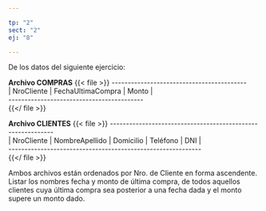 ```yaml
---

tp: "2"
sect: "2"
ej: "8"

---
```

De los datos del siguiente ejercicio:

**Archivo COMPRAS**
{{< file >}}
------------------------------------------ </br>
| NroCliente | FechaUltimaCompra | Monto |</br>
------------------------------------------ </br>
{{</ file >}}

**Archivo CLIENTES**
{{< file >}}
------------------------------------------------------------ </br>
| NroCliente | NombreApellido | Domicilio | Teléfono | DNI |</br>
------------------------------------------------------------ </br>
{{</ file >}}


Ambos archivos están ordenados por Nro. de Cliente en forma ascendente.
Listar los nombres fecha y monto de última compra, de todos aquellos clientes cuya última compra sea posterior a una fecha dada y el monto supere un monto dado.
